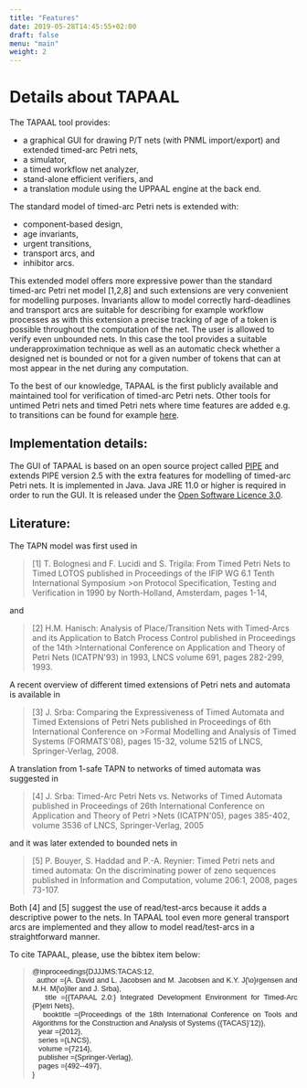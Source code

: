 ```yaml
---
title: "Features"
date: 2019-05-28T14:45:55+02:00
draft: false
menu: "main"
weight: 2
---
```

# Details about TAPAAL

The TAPAAL tool provides:

  * a graphical GUI for drawing P/T nets (with PNML import/export) and extended timed-arc Petri nets,
  * a simulator,
  * a timed workflow net analyzer,
  * stand-alone efficient verifiers, and
  * a translation module using the UPPAAL engine at the back end.

The standard model of timed-arc Petri nets is extended with:

  * component-based design,
  * age invariants,
  * urgent transitions,
  * transport arcs, and
  * inhibitor arcs.

This extended model offers more expressive power than the standard timed-arc Petri net model [1,2,8] and such extensions are very convenient for modelling purposes. Invariants allow to model correctly hard-deadlines and transport arcs are suitable for describing for example workflow processes as with this extension a precise tracking of age of a token is possible throughout the computation of the net. The user is allowed to verify even unbounded nets. In this case the tool provides a suitable underapproximation technique as well as an automatic check whether a designed net is bounded or not for a given number of tokens that can at most appear in the net during any computation.

To the best of our knowledge, TAPAAL is the first publicly available  and maintained tool for verification of timed-arc Petri nets. Other tools for untimed Petri nets and timed Petri nets where time features are added e.g. to transitions can be found for example [here](http://www.informatik.uni-hamburg.de/TGI/PetriNets/tools/quick.html).


## Implementation details:

The GUI of TAPAAL is based on an open source project called [PIPE](http://pipe2.sourceforge.net/) and extends PIPE version 2.5 with the extra features for modelling of timed-arc Petri nets. It is implemented in Java. Java JRE 11.0 or higher is required in order to run the GUI. It is released under the [Open Software Licence 3.0](http://www.opensource.org/licenses/osl-3.0.php).

## Literature:

The TAPN model was first used in

>[1] T. Bolognesi and F. Lucidi and S. Trigila: From Timed Petri Nets to Timed LOTOS published in Proceedings of the IFIP WG 6.1 Tenth International Symposium >on Protocol Specification, Testing and Verification in 1990 by North-Holland, Amsterdam, pages 1-14,

and

>[2] H.M. Hanisch: Analysis of Place/Transition Nets with Timed-Arcs and its Application to Batch Process Control published in Proceedings of the 14th >International Conference on Application and Theory of Petri Nets (ICATPN'93) in 1993, LNCS volume 691, pages 282-299, 1993.

A recent overview of different timed extensions of Petri nets and automata is available in

>[3] J. Srba: Comparing the Expressiveness of Timed Automata and Timed Extensions of Petri Nets published in Proceedings of 6th International Conference on >Formal Modelling and Analysis of Timed Systems (FORMATS'08), pages 15-32, volume 5215 of LNCS, Springer-Verlag, 2008.

A translation from 1-safe TAPN to networks of timed automata was suggested in

>[4] J. Srba: Timed-Arc Petri Nets vs. Networks of Timed Automata  published in Proceedings of 26th International Conference on Application and Theory of Petri >Nets (ICATPN'05), pages 385-402, volume 3536 of LNCS, Springer-Verlag, 2005

and it was later extended to bounded nets in

>[5] P. Bouyer, S. Haddad and P.-A. Reynier: Timed Petri nets and timed automata: On the discriminating power of zeno sequences published in Information and Computation, volume 206:1, 2008, pages 73-107.

Both [4] and [5] suggest the use of read/test-arcs because it adds a descriptive power to the nets. In TAPAAL tool even more general transport arcs are implemented and they allow to model read/test-arcs in a straightforward manner.

To cite TAPAAL, please, use the bibtex item below:

<blockquote style="margin-bottom:0;margin-top:0;">
<p style="font-family: TrebuchetMS, Arial, sans-serif; font-size: 12.92px; text-align: justify; " class="bodytext"><a name="DJJJMS:TACAS:12">@inproceedings{DJJJMS:TACAS:12,<br>&nbsp; author	={A. David and L. Jacobsen and M. Jacobsen and K.Y. J{\o}rgensen and M.H. M{\o}ller and J. Srba},<br>&nbsp;&nbsp; title	={{TAPAAL 2.0:} Integrated Development Environment for Timed-Arc {P}etri Nets},<br>&nbsp;&nbsp; booktitle	={Proceedings of the 18th International Conference on Tools and Algorithms for the Construction and Analysis of Systems ({TACAS}'12)},<br>&nbsp;&nbsp; year	={2012},<br>&nbsp;&nbsp; series	={LNCS},<br>&nbsp;&nbsp; volume	={7214},<br>&nbsp;&nbsp; publisher	={Springer-Verlag},<br>&nbsp; &nbsp;pages	={492--497},<br>}<br></a></p>
</blockoute>
 
